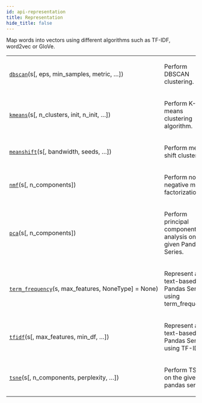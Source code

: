 ```yaml
---
id: api-representation
title: Representation
hide_title: false
---
```


<div>
<span class="target" id="module-texthero.representation"></span><p>Map words into vectors using different algorithms such as TF-IDF, word2vec or GloVe.</p>
<table class="longtable table">
<colgroup>
<col style="width: 10%"/>
<col style="width: 90%"/>
</colgroup>
<tbody>
<tr class="row-odd"><td><p><a class="reference internal" href="api/texthero.representation.dbscan.html#texthero.representation.dbscan" title="texthero.representation.dbscan"><code class="xref py py-obj docutils literal notranslate"><span class="pre">dbscan</span></code></a>(s[, eps, min_samples, metric, …])</p></td>
<td><p>Perform DBSCAN clustering.</p></td>
</tr>
<tr class="row-even"><td><p><a class="reference internal" href="api/texthero.representation.kmeans.html#texthero.representation.kmeans" title="texthero.representation.kmeans"><code class="xref py py-obj docutils literal notranslate"><span class="pre">kmeans</span></code></a>(s[, n_clusters, init, n_init, …])</p></td>
<td><p>Perform K-means clustering algorithm.</p></td>
</tr>
<tr class="row-odd"><td><p><a class="reference internal" href="api/texthero.representation.meanshift.html#texthero.representation.meanshift" title="texthero.representation.meanshift"><code class="xref py py-obj docutils literal notranslate"><span class="pre">meanshift</span></code></a>(s[, bandwidth, seeds, …])</p></td>
<td><p>Perform mean shift clustering.</p></td>
</tr>
<tr class="row-even"><td><p><a class="reference internal" href="api/texthero.representation.nmf.html#texthero.representation.nmf" title="texthero.representation.nmf"><code class="xref py py-obj docutils literal notranslate"><span class="pre">nmf</span></code></a>(s[, n_components])</p></td>
<td><p>Perform non-negative matrix factorization.</p></td>
</tr>
<tr class="row-odd"><td><p><a class="reference internal" href="api/texthero.representation.pca.html#texthero.representation.pca" title="texthero.representation.pca"><code class="xref py py-obj docutils literal notranslate"><span class="pre">pca</span></code></a>(s[, n_components])</p></td>
<td><p>Perform principal component analysis on the given Pandas Series.</p></td>
</tr>
<tr class="row-even"><td><p><a class="reference internal" href="api/texthero.representation.term_frequency.html#texthero.representation.term_frequency" title="texthero.representation.term_frequency"><code class="xref py py-obj docutils literal notranslate"><span class="pre">term_frequency</span></code></a>(s, max_features, NoneType] = None)</p></td>
<td><p>Represent a text-based Pandas Series using term_frequency.</p></td>
</tr>
<tr class="row-odd"><td><p><a class="reference internal" href="api/texthero.representation.tfidf.html#texthero.representation.tfidf" title="texthero.representation.tfidf"><code class="xref py py-obj docutils literal notranslate"><span class="pre">tfidf</span></code></a>(s[, max_features, min_df, …])</p></td>
<td><p>Represent a text-based Pandas Series using TF-IDF.</p></td>
</tr>
<tr class="row-even"><td><p><a class="reference internal" href="api/texthero.representation.tsne.html#texthero.representation.tsne" title="texthero.representation.tsne"><code class="xref py py-obj docutils literal notranslate"><span class="pre">tsne</span></code></a>(s[, n_components, perplexity, …])</p></td>
<td><p>Perform TSNE on the given pandas series.</p></td>
</tr>
</tbody>
</table>
</div>